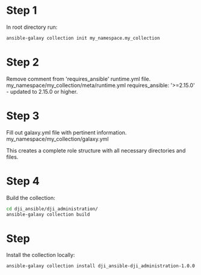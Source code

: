 
# Step 1

In root directory run:
```bash
ansible-galaxy collection init my_namespace.my_collection
```

# Step 2

Remove comment from 'requires_ansible' runtime.yml file.
    my_namespace/my_collection/meta/runtime.yml
    requires_ansible: '>=2.15.0' - updated to 2.15.0 or higher.


# Step 3

Fill out galaxy.yml file with pertinent information.
    my_namespace/my_collection/galaxy.yml


This creates a complete role structure with all necessary directories and files.

# Step 4

Build the collection:

```bash
cd dji_ansible/dji_administration/
ansible-galaxy collection build
```









# Step ###

Install the collection locally:

```bash
ansible-galaxy collection install dji_ansible-dji_administration-1.0.0.tar.gz
```

